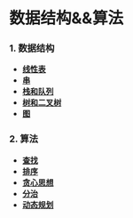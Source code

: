 # 数据结构&&算法

### 1. 数据结构
  - **[线性表](数据结构/线性表.md)**
  - **[串](数据结构/串.md)**
  - **[栈和队列](数据结构/栈和队列.md)**
  - **[树和二叉树](数据结构/树和二叉树.md)**
  - **[图](数据结构/图.md)**
### 2. 算法
  - **[查找](算法基础.md/查找.md)**
  - **[排序](算法基础.md/排序.md)**
  - **[贪心思想](算法基础.md/贪心.md)**
  - **[分治](算法基础.md/分治.md)**
  - **[动态规划](算法基础.md/动态规划.md)**